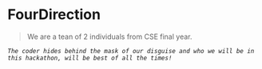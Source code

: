 # FourDirection

> We are a tean of 2 individuals from CSE final year.

_```The coder hides behind the mask of our disguise and who we will be in this hackathon, will be best of all the times!```_